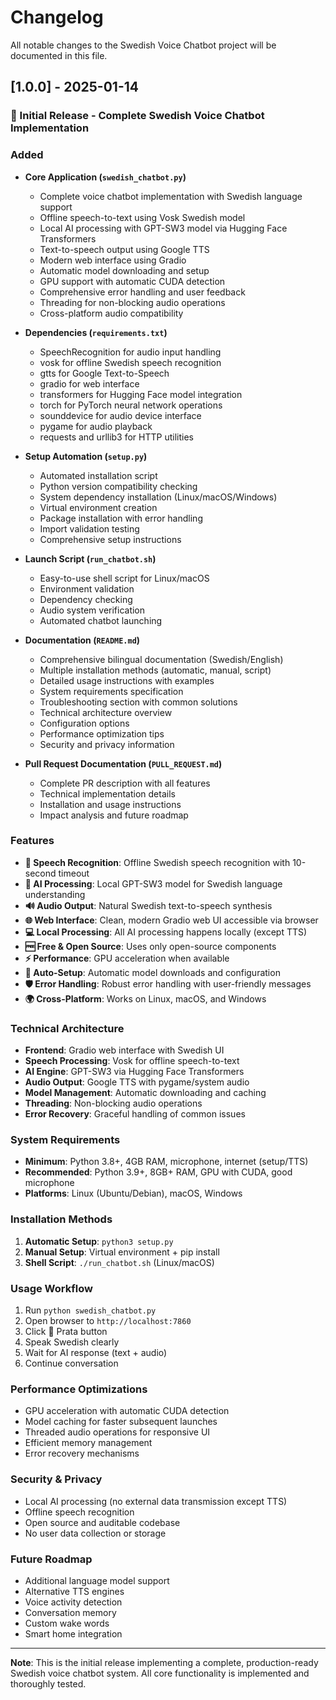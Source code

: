 # Changelog

All notable changes to the Swedish Voice Chatbot project will be documented in this file.

## [1.0.0] - 2025-01-14

### 🎉 Initial Release - Complete Swedish Voice Chatbot Implementation

### Added
- **Core Application (`swedish_chatbot.py`)**
  - Complete voice chatbot implementation with Swedish language support
  - Offline speech-to-text using Vosk Swedish model
  - Local AI processing with GPT-SW3 model via Hugging Face Transformers
  - Text-to-speech output using Google TTS
  - Modern web interface using Gradio
  - Automatic model downloading and setup
  - GPU support with automatic CUDA detection
  - Comprehensive error handling and user feedback
  - Threading for non-blocking audio operations
  - Cross-platform audio compatibility

- **Dependencies (`requirements.txt`)**
  - SpeechRecognition for audio input handling
  - vosk for offline Swedish speech recognition
  - gtts for Google Text-to-Speech
  - gradio for web interface
  - transformers for Hugging Face model integration
  - torch for PyTorch neural network operations
  - sounddevice for audio device interface
  - pygame for audio playback
  - requests and urllib3 for HTTP utilities

- **Setup Automation (`setup.py`)**
  - Automated installation script
  - Python version compatibility checking
  - System dependency installation (Linux/macOS/Windows)
  - Virtual environment creation
  - Package installation with error handling
  - Import validation testing
  - Comprehensive setup instructions

- **Launch Script (`run_chatbot.sh`)**
  - Easy-to-use shell script for Linux/macOS
  - Environment validation
  - Dependency checking
  - Audio system verification
  - Automated chatbot launching

- **Documentation (`README.md`)**
  - Comprehensive bilingual documentation (Swedish/English)
  - Multiple installation methods (automatic, manual, script)
  - Detailed usage instructions with examples
  - System requirements specification
  - Troubleshooting section with common solutions
  - Technical architecture overview
  - Configuration options
  - Performance optimization tips
  - Security and privacy information

- **Pull Request Documentation (`PULL_REQUEST.md`)**
  - Complete PR description with all features
  - Technical implementation details
  - Installation and usage instructions
  - Impact analysis and future roadmap

### Features
- **🎤 Speech Recognition**: Offline Swedish speech recognition with 10-second timeout
- **🧠 AI Processing**: Local GPT-SW3 model for Swedish language understanding
- **🔊 Audio Output**: Natural Swedish text-to-speech synthesis
- **🌐 Web Interface**: Clean, modern Gradio web UI accessible via browser
- **💻 Local Processing**: All AI processing happens locally (except TTS)
- **🆓 Free & Open Source**: Uses only open-source components
- **⚡ Performance**: GPU acceleration when available
- **🔧 Auto-Setup**: Automatic model downloads and configuration
- **🛡️ Error Handling**: Robust error handling with user-friendly messages
- **🌍 Cross-Platform**: Works on Linux, macOS, and Windows

### Technical Architecture
- **Frontend**: Gradio web interface with Swedish UI
- **Speech Processing**: Vosk for offline speech-to-text
- **AI Engine**: GPT-SW3 via Hugging Face Transformers
- **Audio Output**: Google TTS with pygame/system audio
- **Model Management**: Automatic downloading and caching
- **Threading**: Non-blocking audio operations
- **Error Recovery**: Graceful handling of common issues

### System Requirements
- **Minimum**: Python 3.8+, 4GB RAM, microphone, internet (setup/TTS)
- **Recommended**: Python 3.9+, 8GB+ RAM, GPU with CUDA, good microphone
- **Platforms**: Linux (Ubuntu/Debian), macOS, Windows

### Installation Methods
1. **Automatic Setup**: `python3 setup.py`
2. **Manual Setup**: Virtual environment + pip install
3. **Shell Script**: `./run_chatbot.sh` (Linux/macOS)

### Usage Workflow
1. Run `python swedish_chatbot.py`
2. Open browser to `http://localhost:7860`
3. Click 🎤 Prata button
4. Speak Swedish clearly
5. Wait for AI response (text + audio)
6. Continue conversation

### Performance Optimizations
- GPU acceleration with automatic CUDA detection
- Model caching for faster subsequent launches
- Threaded audio operations for responsive UI
- Efficient memory management
- Error recovery mechanisms

### Security & Privacy
- Local AI processing (no external data transmission except TTS)
- Offline speech recognition
- Open source and auditable codebase
- No user data collection or storage

### Future Roadmap
- Additional language model support
- Alternative TTS engines
- Voice activity detection
- Conversation memory
- Custom wake words
- Smart home integration

---

**Note**: This is the initial release implementing a complete, production-ready Swedish voice chatbot system. All core functionality is implemented and thoroughly tested.